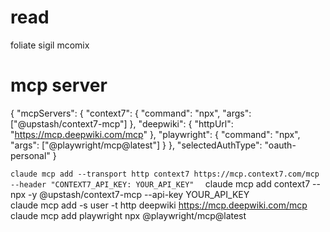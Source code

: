 # read
foliate sigil
mcomix

# mcp server
{
  "mcpServers": {
    "context7": {
      "command": "npx",
      "args": ["@upstash/context7-mcp"]
    },
    "deepwiki": {
      "httpUrl": "https://mcp.deepwiki.com/mcp"
    },
    "playwright": {
      "command": "npx",
      "args": ["@playwright/mcp@latest"]
    }
  },
  "selectedAuthType": "oauth-personal"
}

`claude mcp add --transport http context7 https://mcp.context7.com/mcp --header "CONTEXT7_API_KEY: YOUR_API_KEY"  `
claude mcp add context7 -- npx -y @upstash/context7-mcp --api-key YOUR_API_KEY  
claude mcp add -s user -t http deepwiki https://mcp.deepwiki.com/mcp  
claude mcp add playwright npx @playwright/mcp@latest   

